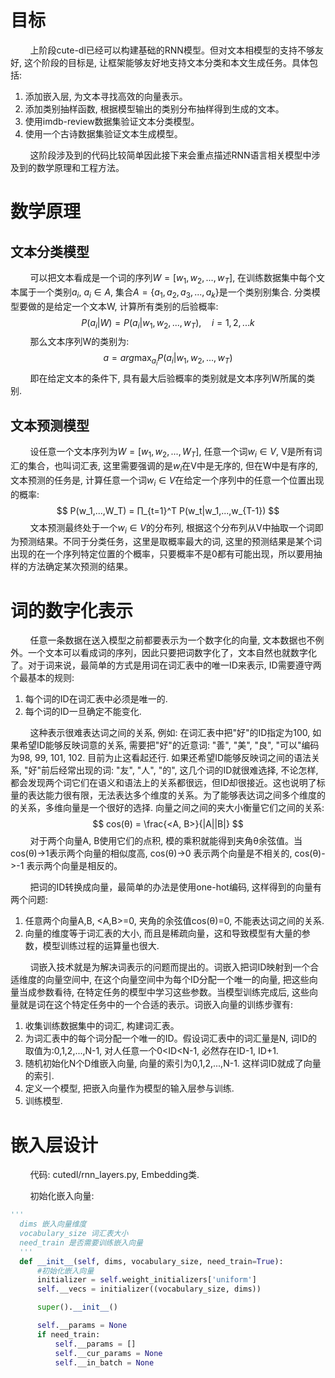 # 目标
&nbsp; &nbsp; &nbsp; &nbsp; 上阶段cute-dl已经可以构建基础的RNN模型。但对文本相模型的支持不够友好, 这个阶段的目标是, 让框架能够友好地支持文本分类和本文生成任务。具体包括:
1. 添加嵌入层, 为文本寻找高效的向量表示。
2. 添加类别抽样函数, 根据模型输出的类别分布抽样得到生成的文本。
3. 使用imdb-review数据集验证文本分类模型。
4. 使用一个古诗数据集验证文本生成模型。

&nbsp; &nbsp; &nbsp; &nbsp; 这阶段涉及到的代码比较简单因此接下来会重点描述RNN语言相关模型中涉及到的数学原理和工程方法。

# 数学原理
## 文本分类模型
&nbsp; &nbsp; &nbsp; &nbsp; 可以把文本看成是一个词的序列$W=[w_1, w_2, ..., w_T]$, 在训练数据集中每个文本属于一个类别$a_i$, $a_i∈A$, 集合$A=\{ a_1, a_2, a_3, ..., a_k \}$是一个类别别集合. 分类模型要做的是给定一个文本W, 计算所有类别的后验概率:
$$
P(a_i|W) = P(a_i|w_1,w_2,...,w_T), \quad i=1,2,...k
$$
&nbsp; &nbsp; &nbsp; &nbsp; 那么文本序列W的类别为:
$$
a = arg \max_{a_i} P(a_i|w_1,w_2,...,w_T)
$$
&nbsp; &nbsp; &nbsp; &nbsp;  即在给定文本的条件下, 具有最大后验概率的类别就是文本序列W所属的类别.

## 文本预测模型
&nbsp; &nbsp; &nbsp; &nbsp; 设任意一个文本序列为$W=[w_1,w_2,...,W_T]$, 任意一个词$w_i ∈ V$, V是所有词汇的集合，也叫词汇表, 这里需要强调的是$w_i$在V中是无序的, 但在W中是有序的, 文本预测的任务是, 计算任意一个词$w_i ∈ V$在给定一个序列中的任意一个位置出现的概率:
$$
P(w_1,...,W_T) = ∏_{t=1}^T P(w_t|w_1,...,w_{T-1})
$$
&nbsp; &nbsp; &nbsp; &nbsp; 文本预测最终处于一个$w_i ∈ V$的分布列, 根据这个分布列从V中抽取一个词即为预测结果。不同于分类任务，这里是取概率最大的词, 这里的预测结果是某个词出现的在一个序列特定位置的个概率，只要概率不是0都有可能出现，所以要用抽样的方法确定某次预测的结果。

# 词的数字化表示
&nbsp; &nbsp; &nbsp; &nbsp; 任意一条数据在送入模型之前都要表示为一个数字化的向量, 文本数据也不例外。一个文本可以看成词的序列，因此只要把词数字化了，文本自然也就数字化了。对于词来说，最简单的方式是用词在词汇表中的唯一ID来表示, ID需要遵守两个最基本的规则:
1. 每个词的ID在词汇表中必须是唯一的.
2. 每个词的ID一旦确定不能变化.

&nbsp; &nbsp; &nbsp; &nbsp; 这种表示很难表达词之间的关系, 例如: 在词汇表中把"好"的ID指定为100, 如果希望ID能够反映词意的关系, 需要把"好"的近意词: "善", "美", "良", "可以"编码为98, 99, 101, 102. 目前为止这看起还行. 如果还希望ID能够反映词之间的语法关系, "好"前后经常出现的词: "友", "人", "的", 这几个词的ID就很难选择, 不论怎样, 都会发现两个词它们在语义和语法上的关系都很远，但ID却很接近。这也说明了标量的表达能力很有限，无法表达多个维度的关系。为了能够表达词之间多个维度的的关系，多维向量是一个很好的选择. 向量之间之间的夹大小衡量它们之间的关系:
$$
cos(θ) = \frac{<A, B>}{|A||B|}
$$
&nbsp; &nbsp; &nbsp; &nbsp; 对于两个向量A, B使用它们的点积, 模的乘积就能得到夹角θ余弦值。当cos(θ)->1表示两个向量的相似度高, cos(θ)->0 表示两个向量是不相关的, cos(θ)->-1 表示两个向量是相反的。

&nbsp; &nbsp; &nbsp; &nbsp; 把词的ID转换成向量，最简单的办法是使用one-hot编码, 这样得到的向量有两个问题:
1. 任意两个向量A,B, <A,B>=0, 夹角的余弦值cos(θ)=0, 不能表达词之间的关系.
2. 向量的维度等于词汇表的大小, 而且是稀疏向量，这和导致模型有大量的参数，模型训练过程的运算量也很大.

&nbsp; &nbsp; &nbsp; &nbsp; 词嵌入技术就是为解决词表示的问题而提出的。词嵌入把词ID映射到一个合适维度的向量空间中, 在这个向量空间中为每个ID分配一个唯一的向量, 把这些向量当成参数看待, 在特定任务的模型中学习这些参数。当模型训练完成后, 这些向量就是词在这个特定任务中的一个合适的表示。词嵌入向量的训练步骤有:
1. 收集训练数据集中的词汇, 构建词汇表。
2. 为词汇表中的每个词分配一个唯一的ID。假设词汇表中的词汇量是N, 词ID的取值为:0,1,2,...,N-1, 对人任意一个0<ID<N-1, 必然存在ID-1, ID+1.
3. 随机初始化N个D维嵌入向量, 向量的索引为0,1,2,...,N-1. 这样词ID就成了向量的索引.
4. 定义一个模型, 把嵌入向量作为模型的输入层参与训练.
5. 训练模型.


# 嵌入层设计
&nbsp; &nbsp; &nbsp; &nbsp; 代码: cutedl/rnn_layers.py, Embedding类.

&nbsp; &nbsp; &nbsp; &nbsp; 初始化嵌入向量:
```python
'''
  dims 嵌入向量维度
  vocabulary_size 词汇表大小
  need_train 是否需要训练嵌入向量
  '''
  def __init__(self, dims, vocabulary_size, need_train=True):
      #初始化嵌入向量
      initializer = self.weight_initializers['uniform']
      self.__vecs = initializer((vocabulary_size, dims))

      super().__init__()

      self.__params = None
      if need_train:
          self.__params = []
          self.__cur_params = None
          self.__in_batch = None
```
